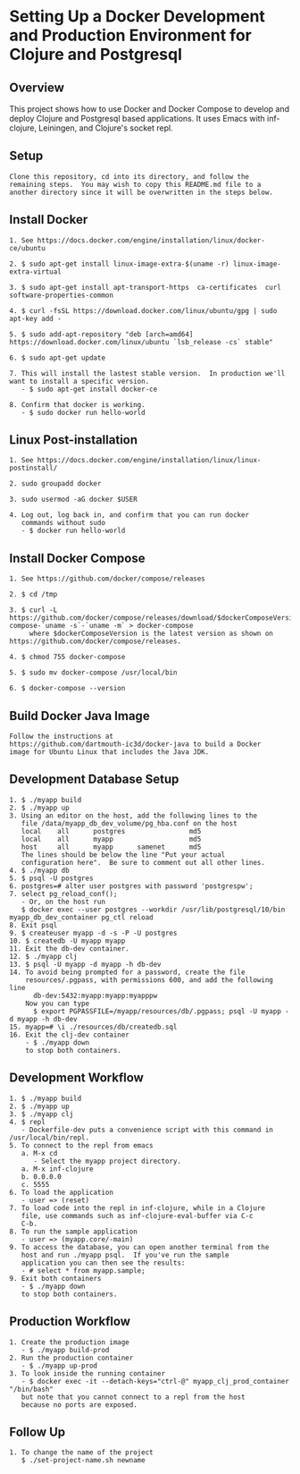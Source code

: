 # Setting Up a Docker Development and Production Environment for Clojure and Postgresql


## Overview
This project shows how to use Docker and Docker Compose to develop and
deploy Clojure and Postgresql based applications.  It uses Emacs with
inf-clojure, Leiningen, and Clojure's socket repl.


## Setup
	Clone this repository, cd into its directory, and follow the
    remaining steps.  You may wish to copy this README.md file to a
    another directory since it will be overwritten in the steps below.


## Install Docker 
	1. See https://docs.docker.com/engine/installation/linux/docker-ce/ubuntu

	2. $ sudo apt-get install linux-image-extra-$(uname -r) linux-image-extra-virtual

	3. $ sudo apt-get install apt-transport-https  ca-certificates  curl  software-properties-common

	4. $ curl -fsSL https://download.docker.com/linux/ubuntu/gpg | sudo apt-key add -

	5. $ sudo add-apt-repository "deb [arch=amd64] https://download.docker.com/linux/ubuntu `lsb_release -cs` stable"

	6. $ sudo apt-get update

	7. This will install the lastest stable version.  In production we'll want to install a specific version.
	   - $ sudo apt-get install docker-ce

	8. Confirm that docker is working.
	   - $ sudo docker run hello-world


## Linux Post-installation
	1. See https://docs.docker.com/engine/installation/linux/linux-postinstall/

	2. sudo groupadd docker

	3. sudo usermod -aG docker $USER

	4. Log out, log back in, and confirm that you can run docker
	   commands without sudo
	   - $ docker run hello-world


## Install Docker Compose
	1. See https://github.com/docker/compose/releases
	
	2. $ cd /tmp
	
	3. $ curl -L https://github.com/docker/compose/releases/download/$dockerComposeVersion/docker-compose-`uname -s`-`uname -m` > docker-compose 
		 where $dockerComposeVersion is the latest version as shown on https://github.com/docker/compose/releases.

	4. $ chmod 755 docker-compose

	5. $ sudo mv docker-compose /usr/local/bin

	6. $ docker-compose --version


## Build Docker Java Image
	Follow the instructions at
    https://github.com/dartmouth-ic3d/docker-java to build a Docker
    image for Ubuntu Linux that includes the Java JDK.


##  Development Database Setup
	1. $ ./myapp build
	2. $ ./myapp up
	3. Using an editor on the host, add the following lines to the
       file /data/myapp_db_dev_volume/pg_hba.conf on the host
	   local    all      postgres                md5
	   local	all		 myapp		 			 md5
	   host 	all		 myapp		samenet		 md5
	   The lines should be below the line "Put your actual
       configuration here".  Be sure to comment out all other lines.
	4. $ ./myapp db
	5. $ psql -U postgres
	6. postgres=# alter user postgres with password 'postgrespw';
	7. select pg_reload_conf();
	   - Or, on the host run
	   $ docker exec --user postgres --workdir /usr/lib/postgresql/10/bin myapp_db_dev_container pg_ctl reload
	8. Exit psql
	9. $ createuser myapp -d -s -P -U postgres
	10. $ createdb -U myapp myapp
	11. Exit the db-dev container.
	12. $ ./myapp clj
	13. $ psql -U myapp -d myapp -h db-dev
	14. To avoid being prompted for a password, create the file
		resources/.pgpass, with permissions 600, and add the following line
		  db-dev:5432:myapp:myapp:myapppw
	    Now you can type
		  $ export PGPASSFILE=/myapp/resources/db/.pgpass; psql -U myapp -d myapp -h db-dev
	15. myapp=# \i ./resources/db/createdb.sql
	16. Exit the clj-dev container
		- $ ./myapp down
		to stop both containers.


##  Development Workflow
	1. $ ./myapp build
	2. $ ./myapp up
	3. $ ./myapp clj
	4. $ repl
	   - Dockerfile-dev puts a convenience script with this command in /usr/local/bin/repl.
	5. To connect to the repl from emacs
	   a. M-x cd
	      - Select the myapp project directory.
	   a. M-x inf-clojure
	   b. 0.0.0.0
	   c. 5555
	6. To load the application
	   - user => (reset)
	7. To load code into the repl in inf-clojure, while in a Clojure
       file, use commands such as inf-clojure-eval-buffer via C-c
       C-b.
	8. To run the sample application
	   - user => (myapp.core/-main)
	9. To access the database, you can open another terminal from the
       host and run ./myapp psql.  If you've run the sample
       application you can then see the results:
	   - # select * from myapp.sample;
	9. Exit both containers
	   - $ ./myapp down
	   to stop both containers.


##  Production Workflow
	1. Create the production image
	   - $ ./myapp build-prod
	2. Run the production container
	   - $ ./myapp up-prod
	3. To look inside the running container
	   - $ docker exec -it --detach-keys="ctrl-@" myapp_clj_prod_container "/bin/bash"
	   but note that you cannot connect to a repl from the host
	   because no ports are exposed.


## Follow Up
	1. To change the name of the project
	   $ ./set-project-name.sh newname

